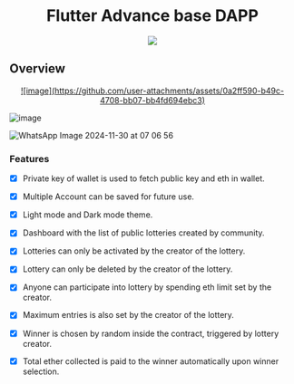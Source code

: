 <h1 align="center">Flutter Advance base DAPP</h1>

<p align="center">
  <a href="https://github.com/Mufaddal5253110/lottery-dapp/stargazers">
    <img src="https://img.shields.io/github/stars/Mufaddal5253110/lottery-dapp.svg?style=for-the-badge">
  </a>
</p>

## Overview

<p align="center">
  <a href="https://youtu.be/glz8rfMI4cw">
![image](https://github.com/user-attachments/assets/0a2ff590-b49c-4708-bb07-bb4fd694ebc3)

  </a>
</p>


![image](https://github.com/user-attachments/assets/460be616-79b3-4d29-9181-e152b386c298)



![WhatsApp Image 2024-11-30 at 07 06 56](https://github.com/user-attachments/assets/eb0bae6e-7d97-43dc-b8cb-7c6c11633b31)





### Features
- [x] Private key of wallet is used to fetch public key and eth in wallet.
- [x] Multiple Account can be saved for future use.
- [x] Light mode and Dark mode theme.
- [x] Dashboard with the list of public lotteries created by community.
- [x] Lotteries can only be activated by the creator of the lottery.
- [x] Lottery can only be deleted by the creator of the lottery.
- [x] Anyone can participate into lottery by spending eth limit set by the creator.
- [x] Maximum entries is also set by the creator of the lottery.
- [x] Winner is chosen by random inside the contract, triggered by lottery creator.
- [x] Total ether collected is paid to the winner automatically upon winner selection.


